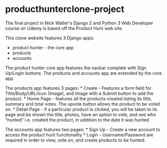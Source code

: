 # producthunterclone-project

The final project in Nick Walter's Django 2 and Python 3 Web Developer course on Udemy is based off the Product Hunt web site.

This clone website features 3 Django apps:
  * product hunter - the core app
  * products
  * accounts

The product hunter core app features the navbar complete with Sign Up/Login buttons. The products and accounts app are extended by the core app.

  The products app features 3 pages:
	* Create - Features a form field for Title/Body/URL/Icon (Image), and Image with a Submit button to add the product.
	* Home Page - features all the products created listing its title, summary and total votes.
		The upvote button allows the product to be voted on.
	* Detail Page - if a particular product is clicked, you will be taken to its page and be shown the title, photos, have an option to vote, and see who "hunted" i.e. created the product, in addition to the date it was hunted.

The accounts app features two pages:
	* Sign Up - Create a new account to access the product hunt functionality
	* Login - Username/Password are required in order to view, vote on, and create products to be hunted.
